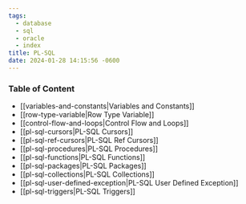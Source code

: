 ```yaml
---
tags:
  - database
  - sql
  - oracle
  - index
title: PL-SQL
date: 2024-01-28 14:15:56 -0600
---
```


### Table of Content

* [[variables-and-constants|Variables and Constants]]
* [[row-type-variable|Row Type Variable]]
* [[control-flow-and-loops|Control Flow and Loops]]
* [[pl-sql-cursors|PL-SQL Cursors]]
* [[pl-sql-ref-cursors|PL-SQL Ref Cursors]]
* [[pl-sql-procedures|PL-SQL Procedures]]
* [[pl-sql-functions|PL-SQL Functions]]
* [[pl-sql-packages|PL-SQL Packages]]
* [[pl-sql-collections|PL-SQL Collections]]
* [[pl-sql-user-defined-exception|PL-SQL User Defined Exception]]
* [[pl-sql-triggers|PL-SQL Triggers]]
